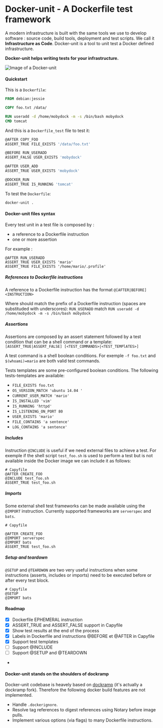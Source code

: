 # Docker-unit - A Dockerfile test framework

A modern infrastructure is built with the same tools we use to develop software : source code, build tools, deployment and test scripts. We call it **Infrastructure as Code**. Docker-unit is a tool to unit test a Docker defined infrastructure.

**Docker-unit helps writing tests for your infrastructure.**

![Image of a Docker-unit](http://www.rainforest-alliance.org/sites/default/files/styles/responsive_breakpoints_theme_rainforest_wide_1x/public/slideshow/header/capybara_0.jpg?itok=G1uvWT23)

#### Quickstart
This is a `Dockerfile`:
```Dockerfile
FROM debian:jessie

COPY foo.txt /data/

RUN useradd -d /home/mobydock -m -s /bin/bash mobydock
CMD tomcat
```
And this is a `Dockerfile_test` file to test it:
```Dockerfile
@AFTER COPY_FOO
ASSERT_TRUE FILE_EXISTS '/data/foo.txt'

@BEFORE RUN_USERADD 
ASSERT_FALSE USER_EXISTS 'mobydock'

@AFTER USER_ADD
ASSERT_TRUE USER_EXISTS 'mobydock'

@DOCKER_RUN
ASSERT_TRUE IS_RUNNING 'tomcat'
```
To test the `Dockerfile`:
```sh
docker-unit .
```

#### Docker-unit files syntax

Every test unit in a test file is composed by :

+ a reference to a Dockerfile instruction
+ one or more assertion

For example :
```
@AFTER RUN_USERADD
ASSERT_TRUE USER_EXISTS 'mario'
ASSERT_TRUE FILE_EXISTS '/home/mario/.profile'
```

##### References to Dockerfile instructions
A reference to a Dockerfile instruction has the format
`@[AFTER|BEFORE] <INSTRUCTION>`

Where <INSTRUCTION> should match the prefix of a Dockerfile instruction (spaces are substituded with underscores):
`RUN_USERADD` match `RUN useradd -d /home/mobydock -m -s /bin/bash mobydock`


##### Assertions
Assertions are composed by an assert statement followed by a test condition that can be a shell command or a template:
`[ASSERT_TRUE|ASSERT_FALSE] [<TEST_COMMANDS>|<TEST_TEMPlATES>]`

A test command is a shell boolean conditions. For exemple `-f foo.txt` and `$(whoami)=mario` are both valid test commands. 

Tests templates are some pre-configured boolean conditions. The following tests-templates are available:

 - `FILE_EXISTS foo.txt`
 - `OS_VERSION_MATCH 'ubuntu 14.04 '`
 - `CURRENT_USER_MATCH 'mario'`
 - `IS_INSTALLED 'vim'`
 - `IS_RUNNING 'httpd'`
 - `IS_LISTENING_ON_PORT 80`
 - `USER_EXISTS 'mario'`
 - `FILE_CONTAINS 'a sentence'`
 - `LOG_CONTAINS 'a sentence'`

##### Includes
Instruction `@INCLUDE` is useful if we need external files to achieve a test. For exemple if the shell script `test_foo.sh` is used to perform a test but is not available inside the Docker image we can include it as follows:

```
# Capyfile
@AFTER CREATE_FOO
@INCLUDE test_foo.sh
ASSERT_TRUE test_foo.sh
```

##### Imports
Some external shell test frameworks can be made available using the `@IMPORT` instruction. Currently supported frameworks are `serverspec` and `bats`.

```
# Capyfile

@AFTER CREATE_FOO
@IMPORT serverspec
@IMPORT bats
ASSERT_TRUE test_foo.sh
```

##### Setup and teardown
`@SETUP` and `@TEARDWON` are two very useful instructions when some instructions (asserts, includes or imports) need to be executed before or after every test block.

```
# Capyfile
@SETUP
@IMPORT bats
```

#### Roadmap

- [x] Dockerfile EPHEMERAL instruction
- [x] ASSERT_TRUE and ASSERT_FALSE support in Capyfile
- [x] Show test results at the end of the process
- [x] Labels in Dockerfile and instructions @BEFORE et @AFTER in Capyfile
- [x] Support test templates
- [ ] Support @INCLUDE
- [ ] Support @SETUP and @TEARDOWN
- 

#### Docker-unit stands on the shoulders of dockramp

Docker-unit codebase is heavely based on [dockramp](https://github.com/jlhawn/dockramp) (it's actually a dockramp fork). Therefore the following docker build features are not implemented.

- Handle `.dockerignore`.
- Resolve tag references to digest references using Notary before image pulls.
- Implement various options (via flags) to many Dockerfile instructions.
